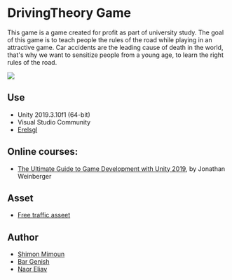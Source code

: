 # DrivingTheory Game

This game is a game created for profit as part of university study.
The goal of this game is to teach people the rules of the road while playing in an attractive game.
Car accidents are the leading cause of death in the world, that's why we want to sensitize people from a young age, to learn the right rules of the road.

<img src="https://github.com/ShimonMimoun/Driving-Theory_Game/blob/master/Documentation/Picture1.png">


## Use 

- Unity 2019.3.10f1 (64-bit)
- Visual Studio Community 
- [Erelsgl](https://github.com/erelsgl-at-ariel/gamedev-5780)


## Online courses:
* [The Ultimate Guide to Game Development with Unity 2019](https://www.udemy.com/the-ultimate-guide-to-game-development-with-unity/), by Jonathan Weinberger

## Asset

* [Free traffic asseet](https://assetstore.unity.com/packages/3d/props/free-traffic-essentials-asset-pack-125092)

## Author

* [Shimon Mimoun](https://github.com/ShimonMimoun)
* [Bar Genish](https://github.com/bargenish44 )
* [Naor Eliav](https://github.com/naor94)